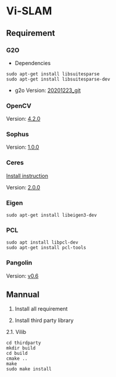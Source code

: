 # Vi-SLAM

## Requirement

### G2O

- Dependencies
```
sudo apt-get install libsuitesparse
sudo apt-get install libsuitesparse-dev
```
- g2o
Version: [20201223_git](https://github.com/RainerKuemmerle/g2o/releases/tag/20201223_git)

### OpenCV 

Version: [4.2.0](https://github.com/opencv/opencv/releases/tag/4.2.0)

### Sophus

Version: [1.0.0](https://github.com/strasdat/Sophus/releases/tag/v1.0.0)

### Ceres

[Install instruction](http://ceres-solver.org/installation.html)

Version: [2.0.0](https://github.com/ceres-solver/ceres-solver/releases/tag/2.0.0)

### Eigen
```
sudo apt-get install libeigen3-dev
```

### PCL
```
sudo apt install libpcl-dev
sudo apt-get install pcl-tools
```

### Pangolin
Version: [v0.6](https://github.com/stevenlovegrove/Pangolin/releases/tag/v0.6)

## Mannual

1. Install all requirement
   
2. Install third party library

2.1. Vilib
```
cd thirdparty
mkdir build
cd build
cmake ..
make 
sudo make install
```

